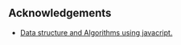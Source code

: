 ## Acknowledgements

-   [Data structure and Algorithms using javacript.](https://leetcode.com/nitinnb31122002/)
